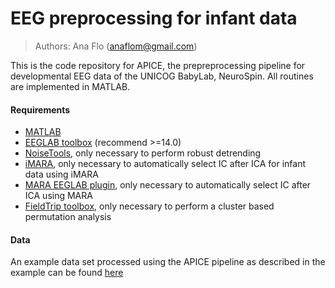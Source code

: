 # EEG preprocessing for infant data

> Authors: Ana Flo (anaflom@gmail.com)

This is the code repository for APICE, the prepreprocessing pipeline for developmental EEG data of the UNICOG BabyLab, NeuroSpin.
All routines are implemented in MATLAB.

#### Requirements
* <a href="https://mathworks.com/" target_="blank">MATLAB</a>
* <a href="https://sccn.ucsd.edu/eeglab/" target_="blank">EEGLAB toolbox</a> (recommend >=14.0)
* <a href="http://audition.ens.fr/adc/NoiseTools/" target_="blank">NoiseTools</a>, only necessary to perform robust detrending
* <a href="https://github.com/Ira-marriott/iMARA/tree/main" target_="blank">iMARA</a>, only necessary to automatically select IC after ICA for infant data using iMARA
* <a href="https://github.com/irenne/MARA" target_="blank">MARA EEGLAB plugin</a>, only necessary to automatically select IC after ICA using MARA
* <a href="https://www.fieldtriptoolbox.org/" target_="blank">FieldTrip toolbox</a>, only necessary to perform a cluster based permutation analysis

#### Data
An example data set processed using the APICE pipeline as described in the example can be found <a href="https://drive.google.com/folderview?id=1fLBg7oOMN2HKfsmPLVct6n9kysCwkl42" target_="blank">here</a>  
